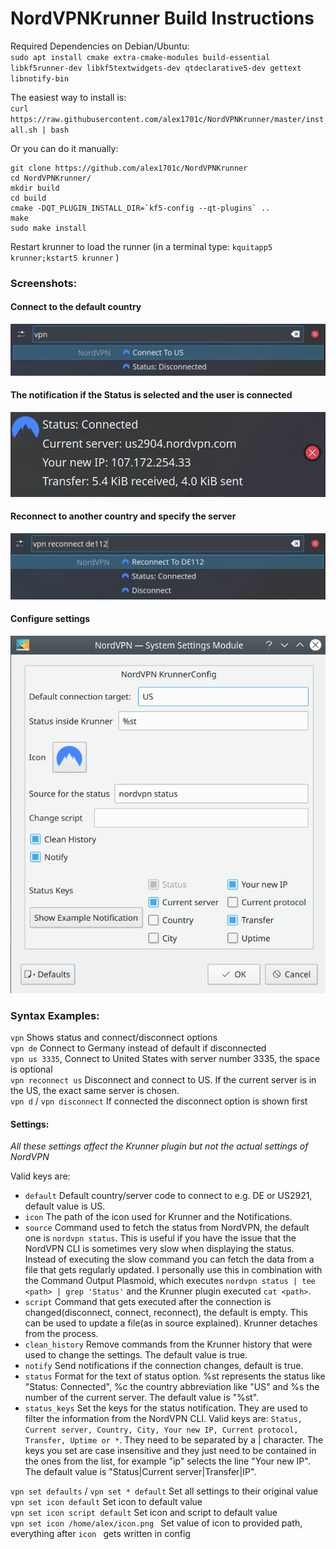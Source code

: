 # NordVPNKrunner Build Instructions

Required Dependencies on Debian/Ubuntu:  
`sudo apt install cmake extra-cmake-modules build-essential libkf5runner-dev libkf5textwidgets-dev qtdeclarative5-dev gettext libnotify-bin`

The easiest way to install is:  
`curl https://raw.githubusercontent.com/alex1701c/NordVPNKrunner/master/install.sh | bash`

Or you can do it manually:

```
git clone https://github.com/alex1701c/NordVPNKrunner  
cd NordVPNKrunner/
mkdir build
cd build
cmake -DQT_PLUGIN_INSTALL_DIR=`kf5-config --qt-plugins` ..
make
sudo make install
```
Restart krunner to load the runner (in a terminal type: `kquitapp5 krunner;kstart5 krunner` )

### Screenshots:
#### Connect to the default country
![Connect to default country](https://raw.githubusercontent.com/alex1701c/NordVPNKrunner/master/screenshots/connect_default.png)
#### The notification if the Status is selected and the user is connected
![Notification if Status: Connected is selected](https://raw.githubusercontent.com/alex1701c/NordVPNKrunner/master/screenshots/connected_notification.png)
#### Reconnect to another country and specify the server
![Reconnect to other county with specific server](https://raw.githubusercontent.com/alex1701c/NordVPNKrunner/master/screenshots/reconnect_other_country_with_server.png)
#### Configure settings
![Configure settings in GUI](https://raw.githubusercontent.com/alex1701c/NordVPNKrunner/master/screenshots/settings_dialog.png)

### Syntax Examples:

`vpn` Shows status and connect/disconnect options  
`vpn de` Connect to Germany instead of default if disconnected  
`vpn us 3335`, Connect to United States with server number 3335, the space is optional  
`vpn reconnect us` Disconnect and connect to US. If the current server is in the US, the exact same server is chosen.  
`vpn d` / `vpn disconnect` If connected the disconnect option is shown first  

#### Settings:

*All these settings affect the Krunner plugin but not the actual settings of NordVPN*

Valid keys are:

* `default` Default country/server code to connect to e.g. DE or US2921, default value is US.
* `icon` The path of the icon used for Krunner and the Notifications.
* `source` Command used to fetch the status from NordVPN, the default one is `nordvpn status`. This is useful if you have the issue that the NordVPN CLI is sometimes very slow when displaying the status. Instead of executing the slow command you can fetch the data from a file that gets regularly updated. I personally use this in combination with the Command Output Plasmoid, which executes `nordvpn status | tee <path> | grep 'Status'` and the Krunner plugin executed `cat <path>`.
* `script` Command that gets executed after the connection is changed(disconnect, connect, reconnect), the default is empty. This can be used to update a file(as in source explained). Krunner detaches from the process.
* `clean_history` Remove commands from the Krunner history that were used to change the settings. The default value is true.
* `notify` Send notifications if the connection changes, default is true. 
* `status` Format for the text of status option. %st represents the status like "Status: Connected", %c the country abbreviation like "US" and %s the number of the current server. The default value is "%st".
* `status_keys` Set the keys for the status notification. They are used to filter the information from the NordVPN CLI. Valid keys are: `Status, Current server, Country, City, Your new IP, Current protocol, Transfer, Uptime or *`. They need to be separated by a | character. The keys you set are case insensitive and they just need to be contained in the ones from the list, for example "ip" selects the line "Your new IP".  The default value is "Status|Current server|Transfer|IP". 
    
`vpn set defaults` /  `vpn set * default` Set all settings to their original value  
`vpn set icon default` Set icon to default value  
`vpn set icon script default` Set icon and script to default value  
`vpn set icon /home/alex/icon.png ` Set value of icon to provided path, everything after `icon ` gets written in config  
